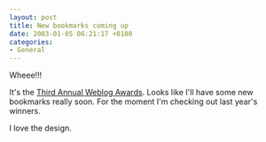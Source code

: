 ```yaml
---
layout: post
title: New bookmarks coming up
date: 2003-01-05 06:21:17 +0100
categories:
- General
---
```

Wheee!!!

It's the <a href="http://www.fairvue.com/awards2003/" title="The 2003 bloggies">Third Annual Weblog Awards</a>. Looks like I'll have some new bookmarks really soon. For the moment I'm checking out last year's winners.

I love the design.

